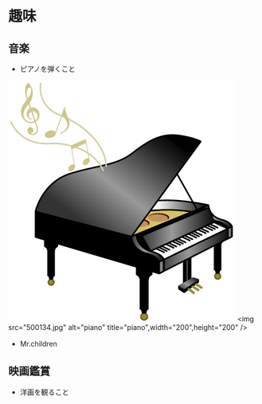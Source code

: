 # 趣味

## 音楽 

- ピアノを弾くこと

![](500134.jpg)
<img src="500134.jpg" alt="piano" title="piano",width="200",height="200" />

- Mr.children　

## 映画鑑賞　

- 洋画を観ること




